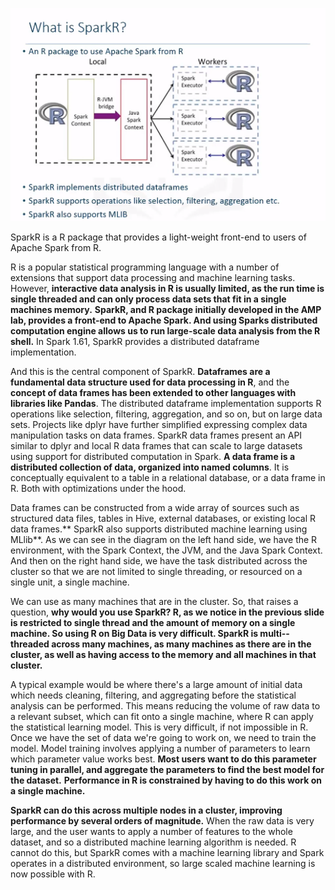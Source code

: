 ![](/assets/sr1.png)

SparkR is a R package that provides a light-weight front-end to users of Apache Spark from R. 

R is a popular statistical programming language with a number of extensions that support data processing and machine learning tasks. However, **interactive data analysis in R is usually limited, as the run time is single threaded and can only process data sets that fit in a single machines memory.** **SparkR, and R package initially developed in the AMP lab, provides a front-end to Apache Spark. And using Sparks distributed computation engine allows us to run large-scale data analysis from the R shell.** In Spark 1.61, SparkR provides a distributed dataframe implementation. 



And this is the central component of SparkR. **Dataframes are a fundamental data structure used for data processing in R**, and the **concept of data frames has been extended to other languages with libraries like Pandas**. The distributed dataframe  implementation supports R operations like selection, filtering, aggregation, and so on, but on large data sets. Projects like dplyr have further simplified expressing complex data manipulation tasks on data frames. SparkR data frames present an API similar to dplyr and local R data frames that can scale to large datasets using support for distributed computation in Spark. **A data frame is a distributed collection of data, organized into named columns**. It is conceptually equivalent to a table in a relational database, or a data frame in R. Both with optimizations under the hood.

Data frames can be constructed from a wide array of sources such as structured data files, tables in Hive, external databases, or existing local R data frames.** SparkR also supports distributed machine learning using MLlib**. As we can see in the diagram on the left hand side, we have the R environment, with the Spark Context, the JVM, and the Java Spark Context. And then on the right hand side, we have the task distributed across the cluster so that we are not limited to single threading, or resourced on a single unit, a single machine.

We can use as many machines that are in the cluster. So, that raises a question, **why would you use SparkR? R, as we notice in the previous slide is restricted to single thread and the amount of memory on a single machine. So using R on Big Data is very difficult. SparkR is multi--threaded across many machines, as many machines as there are in the cluster, as well as having access to the memory and all machines in that cluster.** 

A typical example would be where there's a large amount of initial data which needs cleaning, filtering, and aggregating before the statistical analysis can be performed. This means reducing the volume of raw data to a relevant subset, which can fit onto a single machine, where R can apply the statistical learning model. This is very difficult, if not impossible in R. Once we have the set of data we're going to work on, we need to train the model. Model training involves applying a number of parameters to learn which parameter value works best. **Most users want to do this parameter tuning in parallel, and aggregate the parameters to find the best model for the dataset.** **Performance in R is constrained by having to do this work on a single machine.**

**SparkR can do this across multiple nodes in a cluster, improving performance by several orders of magnitude.** When the raw data is very large, and the user wants to apply a number of features to the whole dataset, and so a distributed machine learning algorithm is needed. R cannot do this, but SparkR comes with a machine learning library and Spark operates in a distributed environment, so large scaled machine learning is now possible with R.

